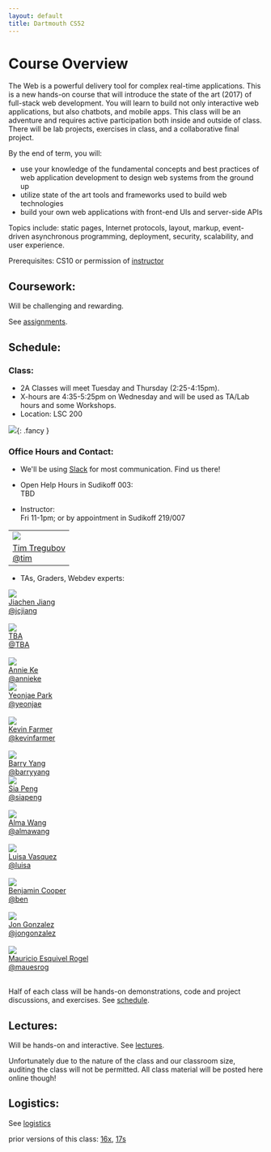 ```yaml
---
layout: default
title: Dartmouth CS52
---
```


# Course Overview

The Web is a powerful delivery tool for complex real-time applications. This is a new hands-on course that will introduce the state of the art (2017) of full-stack web development. You will learn to build not only interactive web applications, but also chatbots, and mobile apps. This class will be an adventure and requires active participation both inside and outside of class. There will be lab projects, exercises in class, and a collaborative final project.

By the end of term, you will:

* use your knowledge of the fundamental concepts and best practices of web application development to design web systems from the ground up
* utilize state of the art tools and frameworks used to build web technologies
* build your own web applications with front-end UIs and server-side APIs

Topics include: static pages, Internet protocols, layout, markup, event-driven asynchronous programming, deployment, security, scalability, and user experience.

Prerequisites: CS10 or permission of [instructor](mailto:tim@cs.dartmouth.edu)

## Coursework:

Will be challenging and rewarding.

See [assignments](/assignments).

## Schedule:

### Class:

* 2A Classes will meet Tuesday and Thursday (2:25-4:15pm).<br>
* X-hours are 4:35-5:25pm on Wednesday and will be used as TA/Lab hours and some Workshops.<br>
* Location: LSC 200

![](assets/imgs/lsc200.jpg){: .fancy }

### Office Hours and Contact:

* We'll be using [Slack](https://cs52-dartmouth.slack.com) for most communication. Find us there!

* Open Help Hours in Sudikoff 003: <br>
  TBD<!-- Sunday 6-9pm; Mon 8-11pm; Wed 4:35-5:25pm during X-hour, 9-11am, 8-10pm -->

* Instructor:<br>
  Fri 11-1pm; or by appointment in Sudikoff 219/007

<table>
  <tr>
    <td>
      <img class="profile fancy" src="assets/imgs/tt_profile.jpg" />
    </td>
  </tr>
  <tr>
    <td>
      <a href="mailto:tim@cs.dartmouth.edu">Tim Tregubov</a><br>
      <a href="https://cs52-dartmouth.slack.com/messages/@tim/">@tim</a>
    </td>
  </tr>
</table>

* TAs, Graders, Webdev experts:<br>

<!-- <div class="rtable rtable--5cols" style="display:none;"> -->

<div class="rtable rtable--5cols">

  <div style="order:1;" class="rtable-cell"><img class="profile fancy" src="assets/imgs/jiachen.jpg"/></div>
  <div style="order:2;" class="rtable-cell"><a href="mailto:jiachen.jiang.20@dartmouth.edu">Jiachen Jiang</a><br><a href="https://cs52-dartmouth.slack.com/messages/@jcjiang/">@jcjiang</a></div>
  <div style="order:3;" class="rtable-cell"><br></div>

  <div style="order:4;" class="rtable-cell"><img class="profile fancy" src="assets/imgs/kitten.jpg"/></div>
  <div style="order:5;" class="rtable-cell"><a href="mailto:TBA">TBA</a><br><a href="https://cs52-dartmouth.slack.com/messages/@TBA/">@TBA</a></div>
  <div style="order:6;" class="rtable-cell"><br></div>

  <div style="order:7;" class="rtable-cell"><img class="profile fancy" src="assets/imgs/annie.jpg"/></div>
  <div style="order:8;" class="rtable-cell"><a href="mailto:yichen.ke.19@dartmouth.edu">Annie Ke</a><br><a href="https://cs52-dartmouth.slack.com/messages/@annieke/">@annieke</a></div>

  <div style="order:1;" class="rtable-cell"><img class="profile fancy" src="assets/imgs/yeonjae.jpg"/></div>
  <div style="order:2;" class="rtable-cell"><a href="mailto:yeonjae.park.19@dartmouth.edu">Yeonjae Park</a><br><a href="https://cs52-dartmouth.slack.com/messages/@yeonjae/">@yeonjae</a></div>
  <div style="order:3;" class="rtable-cell"><br></div>

  <div style="order:4;" class="rtable-cell"><img class="profile fancy" src="assets/imgs/kfarmer.jpg"/></div>
  <div style="order:5;" class="rtable-cell"><a href="mailto:kevin.r.farmer.18@dartmouth.edu">Kevin Farmer</a><br><a href="https://cs52-dartmouth.slack.com/messages/@kevinfarmer/">@kevinfarmer</a></div>
  <div style="order:6;" class="rtable-cell"><br></div>

  <div style="order:7;" class="rtable-cell"><img class="profile fancy" src="assets/imgs/barry.jpg"/></div>
  <div style="order:8;" class="rtable-cell"><a href="mailto:barry.a.yang.18@dartmouth.edu">Barry Yang</a><br><a href="https://cs52-dartmouth.slack.com/messages/@barryyang/">@barryyang</a></div>

  <div style="order:1;" class="rtable-cell"><img class="profile fancy" src="assets/imgs/sia.jpg"/></div>
  <div style="order:2;" class="rtable-cell"><a href="mailto:shiyao.peng.20@dartmouth.edu">Sia Peng</a><br><a href="https://cs52-dartmouth.slack.com/messages/@siapeng/">@siapeng</a></div>
  <div style="order:3;" class="rtable-cell"><br></div>

  <div style="order:4;" class="rtable-cell"><img class="profile fancy" src="assets/imgs/alma.jpg"/></div>
  <div style="order:5;" class="rtable-cell"><a href="mailto:alma.wang.18@dartmouth.edu">Alma Wang</a><br><a href="https://cs52-dartmouth.slack.com/messages/@almawang/">@almawang</a></div>
  <div style="order:6;" class="rtable-cell"><br></div>

  <div style="order:7;" class="rtable-cell"></div>
  <div style="order:8;" class="rtable-cell"></div>

  <div style="order:1;" class="rtable-cell"><img class="profile fancy" src="assets/imgs/luisa.jpg"/></div>
  <div style="order:2;" class="rtable-cell"><a href="mailto:luisa.n.vasquez.gutierrez.18@dartmouth.edu">Luisa Vasquez</a><br><a href="https://cs52-dartmouth.slack.com/messages/@luisa/">@luisa</a></div>
  <div style="order:3;" class="rtable-cell"><br></div>

  <div style="order:4;" class="rtable-cell"><img class="profile fancy" src="assets/imgs/bencooper.jpg"/></div>
  <div style="order:5;" class="rtable-cell"><a href="mailto:benjamin.k.cooper.18@dartmouth.edu">Benjamin Cooper</a><br><a href="https://cs52-dartmouth.slack.com/messages/@ben/">@ben</a></div>
  <div style="order:6;" class="rtable-cell"><br></div>

  <div style="order:7;" class="rtable-cell"></div>
  <div style="order:8;" class="rtable-cell"></div>

  <div style="order:1;" class="rtable-cell"><img class="profile fancy" src="assets/imgs/jon.jpg"/></div>
  <div style="order:2;" class="rtable-cell"><a href="mailto:jonathan.d.gonzalez.18@dartmouth.edu">Jon Gonzalez</a><br><a href="https://cs52-dartmouth.slack.com/messages/@jongonzalez/">@jongonzalez</a></div>
  <div style="order:3;" class="rtable-cell"><br></div>

  <div style="order:4;" class="rtable-cell"><img class="profile fancy" src="assets/imgs/mauPR.jpg"/></div>
  <div style="order:5;" class="rtable-cell"><a href="mailto:mauricio.esquivel.rogel.18@dartmouth.edu">Mauricio Esquivel Rogel</a><br><a href="https://cs52-dartmouth.slack.com/messages/@mauesrog/">@mauesrog</a></div>
  <div style="order:6;" class="rtable-cell"><br></div>

  <div style="order:7;" class="rtable-cell"></div>
  <div style="order:8;" class="rtable-cell"></div>

</div>

Half of each class will be hands-on demonstrations, code and project discussions, and exercises. See [schedule](/schedule).

## Lectures:

Will be hands-on and interactive. See [lectures](/lectures).

Unfortunately due to the nature of the class and our classroom size, auditing the class will not be permitted. All class material will be posted here online though!

<!-- Additionally [DALI Lab Open Lab Nights](http://dali.dartmouth.edu/news-posts/dali-open-lab-hours) are a good time to get help with webdev from myself and DALI mentors. -->

## Logistics:

See [logistics](/logistics)

prior versions of this class: [16x](https://dartmouth-cs52-16x.github.io/), [17s](https://dartmouth-cs52-17s.github.io/)
